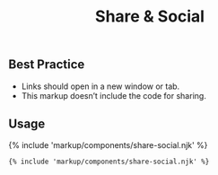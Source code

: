 ﻿---
title: Share & Social
summary: Social Icons allow users to share the page with others.
tags: components
layout: guide-page
eleventyNavigation:
  key: Share & Social
  parent: Components
  order: 260
  excerpt: Social Icons allow users to share the page with others.
  img: /img/illustrations/illus-share-social.svg
---
  
## Best Practice

- Links should open in a new window or tab.
- This markup doesn’t include the code for sharing.

## Usage

{% include 'markup/components/share-social.njk' %}

``` html
{% include 'markup/components/share-social.njk' %}
```
